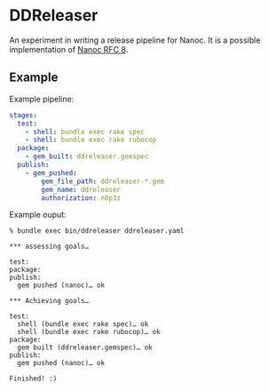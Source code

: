 # DDReleaser

An experiment in writing a release pipeline for Nanoc. It is a possible implementation of [Nanoc RFC 8](https://github.com/nanoc/rfcs/pull/8).

## Example

Example pipeline:

```yaml
stages:
  test:
    - shell: bundle exec rake spec
    - shell: bundle exec rake rubocop
  package:
    - gem_built: ddreleaser.gemspec
  publish:
    - gem_pushed:
        gem_file_path: ddreleaser-*.gem
        gem_name: ddreleaser
        authorization: n0p3z
```

Example ouput:

```
% bundle exec bin/ddreleaser ddreleaser.yaml
```

```
*** assessing goals…

test:
package:
publish:
  gem pushed (nanoc)… ok

*** Achieving goals…

test:
  shell (bundle exec rake spec)… ok
  shell (bundle exec rake rubocop)… ok
package:
  gem built (ddreleaser.gemspec)… ok
publish:
  gem pushed (nanoc)… ok

Finished! :)
```
